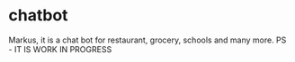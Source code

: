 # chatbot
Markus, it is a chat bot for restaurant, grocery, schools and many more.
PS - IT IS WORK IN PROGRESS 
